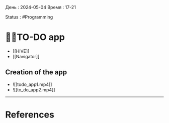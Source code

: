 День : 2024-05-04 
Время : 17-21

Status : #Programming  


# 👨‍💻TO-DO app


- [[HIVE]]
- [[Navigator]]


## Creation of the app

- ![[todo_app1.mp4]]
- ![[to_do_app2.mp4]]






---
# References


